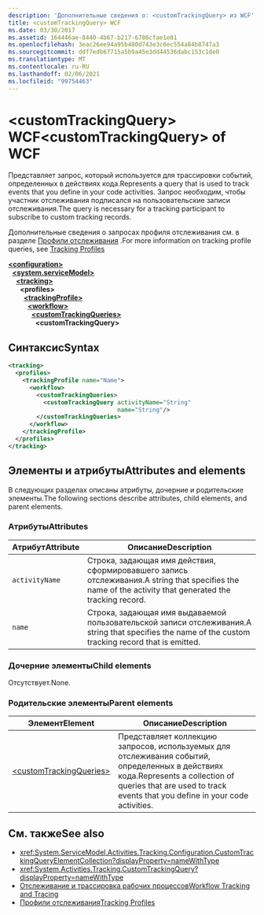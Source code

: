 ```yaml
---
description: 'Дополнительные сведения о: <customTrackingQuery> из WCF'
title: <customTrackingQuery> WCF
ms.date: 03/30/2017
ms.assetid: 164446ae-8440-4b67-b217-6786cfae1e01
ms.openlocfilehash: 3eac26ee94a95b480d743e3c6ec554a84b8747a3
ms.sourcegitcommit: ddf7edb67715a5b9a45e3dd44536dabc153c1de0
ms.translationtype: MT
ms.contentlocale: ru-RU
ms.lasthandoff: 02/06/2021
ms.locfileid: "99754463"
---
```

# <a name="customtrackingquery-of-wcf"></a><span data-ttu-id="85795-103">\<customTrackingQuery> WCF</span><span class="sxs-lookup"><span data-stu-id="85795-103">\<customTrackingQuery> of WCF</span></span>

<span data-ttu-id="85795-104">Представляет запрос, который используется для трассировки событий, определенных в действиях кода.</span><span class="sxs-lookup"><span data-stu-id="85795-104">Represents a query that is used to track events that you define in your code activities.</span></span> <span data-ttu-id="85795-105">Запрос необходим, чтобы участник отслеживания подписался на пользовательские записи отслеживания.</span><span class="sxs-lookup"><span data-stu-id="85795-105">The query is necessary for a tracking participant to subscribe to custom tracking records.</span></span>

<span data-ttu-id="85795-106">Дополнительные сведения о запросах профиля отслеживания см. в разделе [Профили отслеживания](../../../windows-workflow-foundation/tracking-profiles.md) .</span><span class="sxs-lookup"><span data-stu-id="85795-106">For more information on tracking profile queries, see [Tracking Profiles](../../../windows-workflow-foundation/tracking-profiles.md)</span></span>  
  
[**\<configuration>**](../configuration-element.md)\
&nbsp;&nbsp;[**\<system.serviceModel>**](system-servicemodel.md)\
&nbsp;&nbsp;&nbsp;&nbsp;[**\<tracking>**](tracking-of-wcf.md)\
&nbsp;&nbsp;&nbsp;&nbsp;&nbsp;&nbsp;**\<profiles>**\
&nbsp;&nbsp;&nbsp;&nbsp;&nbsp;&nbsp;&nbsp;&nbsp;[**\<trackingProfile>**](trackingprofile-of-wcf.md)\
&nbsp;&nbsp;&nbsp;&nbsp;&nbsp;&nbsp;&nbsp;&nbsp;&nbsp;&nbsp;[**\<workflow>**](workflow-of-wcf.md)\
&nbsp;&nbsp;&nbsp;&nbsp;&nbsp;&nbsp;&nbsp;&nbsp;&nbsp;&nbsp;&nbsp;&nbsp;[**\<customTrackingQueries>**](customtrackingqueries-of-wcf.md)\
&nbsp;&nbsp;&nbsp;&nbsp;&nbsp;&nbsp;&nbsp;&nbsp;&nbsp;&nbsp;&nbsp;&nbsp;&nbsp;&nbsp;**\<customTrackingQuery>**  
  
## <a name="syntax"></a><span data-ttu-id="85795-107">Синтаксис</span><span class="sxs-lookup"><span data-stu-id="85795-107">Syntax</span></span>  
  
```xml  
<tracking>
  <profiles>
    <trackingProfile name="Name">
      <workflow>
        <customTrackingQueries>
          <customTrackingQuery activityName="String"
                               name="String"/>
        </customTrackingQueries>
      </workflow>
    </trackingProfile>
  </profiles>
</tracking>
```  
  
## <a name="attributes-and-elements"></a><span data-ttu-id="85795-108">Элементы и атрибуты</span><span class="sxs-lookup"><span data-stu-id="85795-108">Attributes and elements</span></span>  

<span data-ttu-id="85795-109">В следующих разделах описаны атрибуты, дочерние и родительские элементы.</span><span class="sxs-lookup"><span data-stu-id="85795-109">The following sections describe attributes, child elements, and parent elements.</span></span>  
  
### <a name="attributes"></a><span data-ttu-id="85795-110">Атрибуты</span><span class="sxs-lookup"><span data-stu-id="85795-110">Attributes</span></span>  
  
|<span data-ttu-id="85795-111">Атрибут</span><span class="sxs-lookup"><span data-stu-id="85795-111">Attribute</span></span>|<span data-ttu-id="85795-112">Описание</span><span class="sxs-lookup"><span data-stu-id="85795-112">Description</span></span>|  
|---------------|-----------------|  
|`activityName`|<span data-ttu-id="85795-113">Строка, задающая имя действия, сформировавшего запись отслеживания.</span><span class="sxs-lookup"><span data-stu-id="85795-113">A string that specifies the name of the activity that generated the tracking record.</span></span>|  
|`name`|<span data-ttu-id="85795-114">Строка, задающая имя выдаваемой пользовательской записи отслеживания.</span><span class="sxs-lookup"><span data-stu-id="85795-114">A string that specifies the name of the custom tracking record that is emitted.</span></span>|  
  
### <a name="child-elements"></a><span data-ttu-id="85795-115">Дочерние элементы</span><span class="sxs-lookup"><span data-stu-id="85795-115">Child elements</span></span>

<span data-ttu-id="85795-116">Отсутствует.</span><span class="sxs-lookup"><span data-stu-id="85795-116">None.</span></span>

### <a name="parent-elements"></a><span data-ttu-id="85795-117">Родительские элементы</span><span class="sxs-lookup"><span data-stu-id="85795-117">Parent elements</span></span>

|<span data-ttu-id="85795-118">Элемент</span><span class="sxs-lookup"><span data-stu-id="85795-118">Element</span></span>|<span data-ttu-id="85795-119">Описание</span><span class="sxs-lookup"><span data-stu-id="85795-119">Description</span></span>|  
|-------------|-----------------|  
|[\<customTrackingQueries>](customtrackingqueries-of-wcf.md)|<span data-ttu-id="85795-120">Представляет коллекцию запросов, используемых для отслеживания событий, определенных в действиях кода.</span><span class="sxs-lookup"><span data-stu-id="85795-120">Represents a collection of queries that are used to track events that you define in your code activities.</span></span>|
  
## <a name="see-also"></a><span data-ttu-id="85795-121">См. также</span><span class="sxs-lookup"><span data-stu-id="85795-121">See also</span></span>

- <xref:System.ServiceModel.Activities.Tracking.Configuration.CustomTrackingQueryElementCollection?displayProperty=nameWithType>
- <xref:System.Activities.Tracking.CustomTrackingQuery?displayProperty=nameWithType>
- [<span data-ttu-id="85795-122">Отслеживание и трассировка рабочих процессов</span><span class="sxs-lookup"><span data-stu-id="85795-122">Workflow Tracking and Tracing</span></span>](../../../windows-workflow-foundation/workflow-tracking-and-tracing.md)
- [<span data-ttu-id="85795-123">Профили отслеживания</span><span class="sxs-lookup"><span data-stu-id="85795-123">Tracking Profiles</span></span>](../../../windows-workflow-foundation/tracking-profiles.md)
